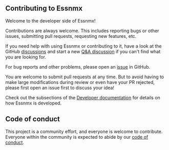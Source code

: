 ## Contributing to Essnmx

Welcome to the developer side of Essnmx!

Contributions are always welcome.
This includes reporting bugs or other issues, submitting pull requests, requesting new features, etc.

If you need help with using Essnmx or contributing to it, have a look at the GitHub [discussions](https://github.com/scipp/essnmx/discussions) and start a new [Q&A discussion](https://github.com/scipp/essnmx/discussions/categories/q-a) if you can't find what you are looking for.

For bug reports and other problems, please open an [issue](https://github.com/scipp/essnmx/issues/new) in GitHub.

You are welcome to submit pull requests at any time.
But to avoid having to make large modifications during review or even have your PR rejected, please first open an issue first to discuss your idea!

Check out the subsections of the [Developer documentation](https://scipp.github.io/essnmx/developer/index.html) for details on how Essnmx is developed.

## Code of conduct

This project is a community effort, and everyone is welcome to contribute.
Everyone within the community is expected to abide by our [code of conduct](https://github.com/scipp/essnmx/blob/main/CODE_OF_CONDUCT.md).
